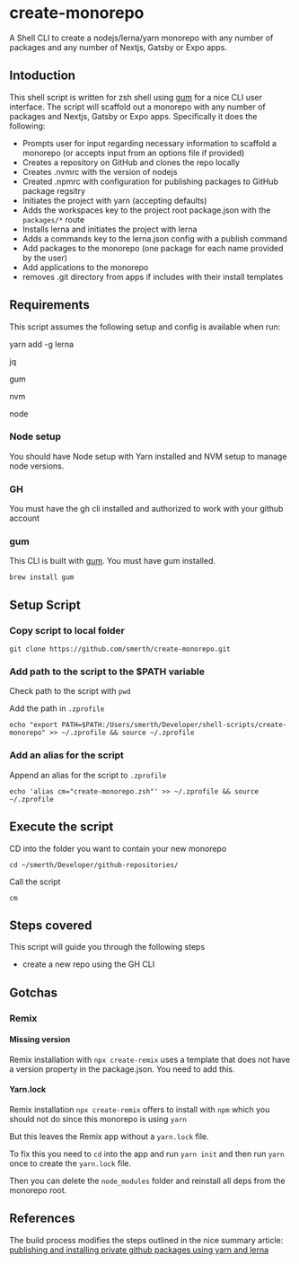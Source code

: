 # create-monorepo

A Shell CLI to create a nodejs/lerna/yarn monorepo with any number of packages and any number of Nextjs, Gatsby or Expo apps. 

## Intoduction

This shell script is written for zsh shell using [gum](https://github.com/charmbracelet/gum) for a nice CLI user interface.  The script will scaffold out a monorepo with any number of packages and Nextjs, Gatsby or Expo apps.  Specifically it does the following:

- Prompts user for input regarding necessary information to scaffold a monorepo (or accepts input from an options file if provided)
- Creates a repository on GitHub and clones the repo locally
- Creates .nvmrc with the version of nodejs
- Created .npmrc with configuration for publishing packages to GitHub package regsitry
- Initiates the project with yarn (accepting defaults)
- Adds the workspaces key to the project root package.json with the `packages/*` route
- Installs lerna and initiates the project with lerna
- Adds a commands key to the lerna.json config with a publish command
- Add packages to the monorepo (one package for each name provided by the user)
- Add applications to the monorepo
- removes .git directory from apps if includes with their install templates


## Requirements

This script assumes the following setup and config is available when run:






yarn add -g lerna

jq

gum

nvm

node

### Node setup

You should have Node setup with Yarn installed and NVM setup to manage node versions.

### GH

You must have the gh cli installed and authorized to work with your github account

### gum

This CLI is built with [gum](https://github.com/charmbracelet/gum). You must have gum installed.

```shell
brew install gum
```

## Setup Script

### Copy script to local folder

```shell
git clone https://github.com/smerth/create-monorepo.git
```

### Add path to the script to the $PATH variable

Check path to the script with `pwd`

Add the path in `.zprofile`

```shell
echo "export PATH=$PATH:/Users/smerth/Developer/shell-scripts/create-monorepo" >> ~/.zprofile && source ~/.zprofile
```

### Add an alias for the script

Append an alias for the script to `.zprofile`

```shel
echo 'alias cm="create-monorepo.zsh"' >> ~/.zprofile && source ~/.zprofile
```

## Execute the script

CD into the folder you want to contain your new monorepo

```shell
cd ~/smerth/Developer/github-repositories/
```

Call the script

```shell
cm
```

## Steps covered

This script will guide you through the following steps

- create a new repo using the GH CLI

## Gotchas

### Remix

#### Missing version

Remix installation with `npx create-remix` uses a template that does not have a version property in the package.json. You need to add this.

#### Yarn.lock

Remix installation `npx create-remix` offers to install with `npm` which you should not do since this monorepo is using `yarn`

But this leaves the Remix app without a `yarn.lock` file.

To fix this you need to `cd` into the app and run `yarn init` and then run `yarn` once to create the `yarn.lock` file.

Then you can delete the `node_modules` folder and reinstall all deps from the monorepo root.

## References

The build process modifies the steps outlined in the nice summary article: [publishing and installing private github packages using yarn and lerna](https://viewsource.io/publishing-and-installing-private-github-packages-using-yarn-and-lerna/)
